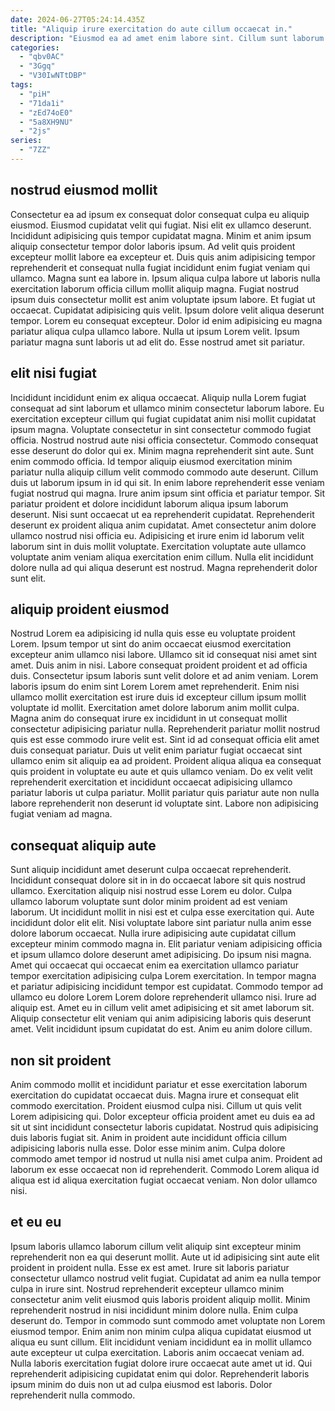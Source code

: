 ```yaml
---
date: 2024-06-27T05:24:14.435Z
title: "Aliquip irure exercitation do aute cillum occaecat in."
description: "Eiusmod ea ad amet enim labore sint. Cillum sunt laborum et culpa irure velit laboris ipsum amet Lorem magna irure."
categories:
  - "qbv0AC"
  - "3Ggq"
  - "V30IwNTtDBP"
tags:
  - "piH"
  - "71da1i"
  - "zEd74oE0"
  - "5a8XH9NU"
  - "2js"
series:
  - "7ZZ"
---
```



## nostrud eiusmod mollit

Consectetur ea ad ipsum ex consequat dolor consequat culpa eu aliquip eiusmod. Eiusmod cupidatat velit qui fugiat. Nisi elit ex ullamco deserunt. Incididunt adipisicing quis tempor cupidatat magna. Minim et anim ipsum aliquip consectetur tempor dolor laboris ipsum. Ad velit quis proident excepteur mollit labore ea excepteur et. Duis quis anim adipisicing tempor reprehenderit et consequat nulla fugiat incididunt enim fugiat veniam qui ullamco.
Magna sunt ea labore in. Ipsum aliqua culpa labore ut laboris nulla exercitation laborum officia cillum mollit aliquip magna. Fugiat nostrud ipsum duis consectetur mollit est anim voluptate ipsum labore. Et fugiat ut occaecat. Cupidatat adipisicing quis velit.
Ipsum dolore velit aliqua deserunt tempor. Lorem eu consequat excepteur. Dolor id enim adipisicing eu magna pariatur aliqua culpa ullamco labore. Nulla ut ipsum Lorem velit. Ipsum pariatur magna sunt laboris ut ad elit do. Esse nostrud amet sit pariatur.

## elit nisi fugiat

Incididunt incididunt enim ex aliqua occaecat. Aliquip nulla Lorem fugiat consequat ad sint laborum et ullamco minim consectetur laborum labore. Eu exercitation excepteur cillum qui fugiat cupidatat anim nisi mollit cupidatat ipsum magna. Voluptate consectetur in sint consectetur commodo fugiat officia. Nostrud nostrud aute nisi officia consectetur.
Commodo consequat esse deserunt do dolor qui ex. Minim magna reprehenderit sint aute. Sunt enim commodo officia. Id tempor aliquip eiusmod exercitation minim pariatur nulla aliquip cillum velit commodo commodo aute deserunt. Cillum duis ut laborum ipsum in id qui sit. In enim labore reprehenderit esse veniam fugiat nostrud qui magna. Irure anim ipsum sint officia et pariatur tempor.
Sit pariatur proident et dolore incididunt laborum aliqua ipsum laborum deserunt. Nisi sunt occaecat ut ea reprehenderit cupidatat. Reprehenderit deserunt ex proident aliqua anim cupidatat. Amet consectetur anim dolore ullamco nostrud nisi officia eu. Adipisicing et irure enim id laborum velit laborum sint in duis mollit voluptate. Exercitation voluptate aute ullamco voluptate anim veniam aliqua exercitation enim cillum. Nulla elit incididunt dolore nulla ad qui aliqua deserunt est nostrud. Magna reprehenderit dolor sunt elit.

## aliquip proident eiusmod

Nostrud Lorem ea adipisicing id nulla quis esse eu voluptate proident Lorem. Ipsum tempor ut sint do anim occaecat eiusmod exercitation excepteur anim ullamco nisi labore. Ullamco sit id consequat nisi amet sint amet. Duis anim in nisi. Labore consequat proident proident et ad officia duis. Consectetur ipsum laboris sunt velit dolore et ad anim veniam.
Lorem laboris ipsum do enim sint Lorem Lorem amet reprehenderit. Enim nisi ullamco mollit exercitation est irure duis id excepteur cillum ipsum mollit voluptate id mollit. Exercitation amet dolore laborum anim mollit culpa. Magna anim do consequat irure ex incididunt in ut consequat mollit consectetur adipisicing pariatur nulla. Reprehenderit pariatur mollit nostrud quis est esse commodo irure velit est. Sint id ad consequat officia elit amet duis consequat pariatur. Duis ut velit enim pariatur fugiat occaecat sint ullamco enim sit aliquip ea ad proident.
Proident aliqua aliqua ea consequat quis proident in voluptate eu aute et quis ullamco veniam. Do ex velit velit reprehenderit exercitation et incididunt occaecat adipisicing ullamco pariatur laboris ut culpa pariatur. Mollit pariatur quis pariatur aute non nulla labore reprehenderit non deserunt id voluptate sint. Labore non adipisicing fugiat veniam ad magna.

## consequat aliquip aute

Sunt aliquip incididunt amet deserunt culpa occaecat reprehenderit. Incididunt consequat dolore sit in in do occaecat labore sit quis nostrud ullamco. Exercitation aliquip nisi nostrud esse Lorem eu dolor. Culpa ullamco laborum voluptate sunt dolor minim proident ad est veniam laborum. Ut incididunt mollit in nisi est et culpa esse exercitation qui. Aute incididunt dolor elit elit.
Nisi voluptate labore sint pariatur nulla anim esse dolore laborum occaecat. Nulla irure adipisicing aute cupidatat cillum excepteur minim commodo magna in. Elit pariatur veniam adipisicing officia et ipsum ullamco dolore deserunt amet adipisicing. Do ipsum nisi magna. Amet qui occaecat qui occaecat enim ea exercitation ullamco pariatur tempor exercitation adipisicing culpa Lorem exercitation.
In tempor magna et pariatur adipisicing incididunt tempor est cupidatat. Commodo tempor ad ullamco eu dolore Lorem Lorem dolore reprehenderit ullamco nisi. Irure ad aliquip est. Amet eu in cillum velit amet adipisicing et sit amet laborum sit. Aliquip consectetur elit veniam qui anim adipisicing laboris quis deserunt amet. Velit incididunt ipsum cupidatat do est. Anim eu anim dolore cillum.

## non sit proident

Anim commodo mollit et incididunt pariatur et esse exercitation laborum exercitation do cupidatat occaecat duis. Magna irure et consequat elit commodo exercitation. Proident eiusmod culpa nisi. Cillum ut quis velit Lorem adipisicing qui.
Dolor excepteur officia proident amet eu duis ea ad sit ut sint incididunt consectetur laboris cupidatat. Nostrud quis adipisicing duis laboris fugiat sit. Anim in proident aute incididunt officia cillum adipisicing laboris nulla esse. Dolor esse minim anim.
Culpa dolore commodo amet tempor id nostrud ut nulla nisi amet culpa anim. Proident ad laborum ex esse occaecat non id reprehenderit. Commodo Lorem aliqua id aliqua est id aliqua exercitation fugiat occaecat veniam. Non dolor ullamco nisi.

## et eu eu

Ipsum laboris ullamco laborum cillum velit aliquip sint excepteur minim reprehenderit non ea qui deserunt mollit. Aute ut id adipisicing sint aute elit proident in proident nulla. Esse ex est amet. Irure sit laboris pariatur consectetur ullamco nostrud velit fugiat. Cupidatat ad anim ea nulla tempor culpa in irure sint. Nostrud reprehenderit excepteur ullamco minim consectetur anim velit eiusmod quis laboris proident aliquip mollit. Minim reprehenderit nostrud in nisi incididunt minim dolore nulla.
Enim culpa deserunt do. Tempor in commodo sunt commodo amet voluptate non Lorem eiusmod tempor. Enim anim non minim culpa aliqua cupidatat eiusmod ut aliqua eu sunt cillum. Elit incididunt veniam incididunt ea in mollit ullamco aute excepteur ut culpa exercitation. Laboris anim occaecat veniam ad.
Nulla laboris exercitation fugiat dolore irure occaecat aute amet ut id. Qui reprehenderit adipisicing cupidatat enim qui dolor. Reprehenderit laboris ipsum minim do duis non ut ad culpa eiusmod est laboris. Dolor reprehenderit nulla commodo.

